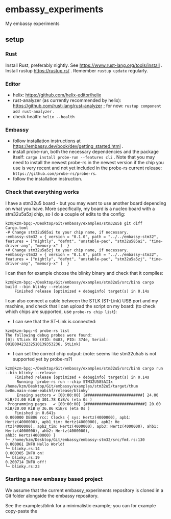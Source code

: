 # embassy_experiments

My embassy experiments

## setup

### Rust

Install Rust, preferably nightly. See https://www.rust-lang.org/tools/install . Install rustup https://rustup.rs/ . Remember ```rustup update``` regularly.

### Editor

- helix: https://github.com/helix-editor/helix
- rust-analyzer (as currently recommended by helix): https://github.com/rust-lang/rust-analyzer ; for now: ```rustup component add rust-analyzer``` .
- check health: ```helix --health```

### Embassy

- follow installation instructions at https://embassy.dev/book/dev/getting_started.html .
- install probe-run, both the necessary dependencies and the package itself: ```cargo install probe-run --features cli``` . Note that you may need to install the newest probe-rs in the newest version if the chip you use is very recent and not yet included in the probe-rs current release: ```https://github.com/probe-rs/probe-rs```.
- follow the installation instruction.

### Check that everything works

I have a stm32u5 board - but you may want to use another board depending on what you have. More specifically, my board is a nucleo board with a stm32u5a5zj chip, so I do a couple of edits to the config:

```
kzm@kzm-bpq:~/Desktop/Git/embassy/examples/stm32u5$ git diff Cargo.toml
-# Change stm32u585ai to your chip name, if necessary.
-embassy-stm32 = { version = "0.1.0", path = "../../embassy-stm32", features = ["nightly", "defmt", "unstable-pac", "stm32u585ai", "time-driver-any", "memory-x" ]  }
+# Change stm32u5a5zj to your chip name, if necessary.
+embassy-stm32 = { version = "0.1.0", path = "../../embassy-stm32", features = ["nightly", "defmt", "unstable-pac", "stm32u5a5zj", "time-driver-any", "memory-x" ]  }
```

I can then for example choose the blinky binary and check that it compiles:

```
kzm@kzm-bpq:~/Desktop/Git/embassy/examples/stm32u5/src/bin$ cargo build --bin blinky --release
    Finished release [optimized + debuginfo] target(s) in 0.14s
```

I can also connect a cable between the STLK (ST-Link) USB port and my machine, and check that I can upload the script on my board: (to check which chips are supported, use ```probe-rs chip list```):

- I can see that the ST-Link is connected:

```
kzm@kzm-bpq:~$ probe-rs list
The following debug probes were found:
[0]: STLink V3 (VID: 0483, PID: 374e, Serial: 001B00423232510139353236, StLink)
```

- I can set the correct chip output: (note: seems like stm32u5a5 is not supported yet by probe-rs?)

```
kzm@kzm-bpq:~/Desktop/Git/embassy/examples/stm32u5/src/bin$ cargo run --bin blinky --release
    Finished release [optimized + debuginfo] target(s) in 0.14s
     Running `probe-rs run --chip STM32U585AIIx /home/kzm/Desktop/Git/embassy/examples/stm32u5/target/thum
bv8m.main-none-eabihf/release/blinky`
     Erasing sectors ✔ [00:00:00] [#########################] 24.00 KiB/24.00 KiB @ 301.78 KiB/s (eta 0s )
 Programming pages   ✔ [00:00:00] [##########################] 20.00 KiB/20.00 KiB @ 36.86 KiB/s (eta 0s )
    Finished in 0.641s
0.000000 DEBUG rcc: Clocks { sys: Hertz(4000000), apb1: Hertz(4000000), apb1_tim: Hertz(4000000), apb2: He
rtz(4000000), apb2_tim: Hertz(4000000), apb3: Hertz(4000000), ahb1: Hertz(4000000), ahb2: Hertz(4000000), 
ahb3: Hertz(4000000) }
└─ /home/kzm/Desktop/Git/embassy/embassy-stm32/src/fmt.rs:130
0.000061 INFO Hello World!
└─ blinky.rs:14   
0.000305 INFO on! 
└─ blinky.rs:19   
0.200714 INFO off!
└─ blinky.rs:23    
```

### Starting a new embassy based project

We assume that the current embassy_experiments repository is cloned in a Git folder alongside the embassy repository.

See the examples/blink for a minimalistic example; you can for example copy-paste the 
